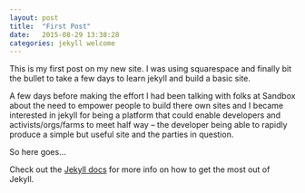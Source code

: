 ```yaml
---
layout: post
title:  "First Post"
date:   2015-08-29 13:38:28
categories: jekyll welcome
---
```


This is my first post on my new site. I was using squarespace and finally bit the bullet to take a few days to learn jekyll and build a basic site.

A few days before making the effort I had been talking with folks at Sandbox about the need to empower people to build there own sites and I became interested in jekyll for being a platform that could enable developers and activists/orgs/farms to meet half way – the developer being able to rapidly produce a simple but useful site and the parties in question.

So here goes...

Check out the [Jekyll docs](http://jekyllrb.com) for more info on how to get the most out of Jekyll. 
  
